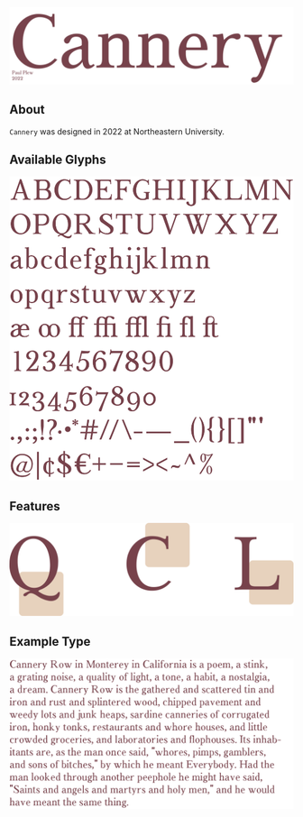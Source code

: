 ![Cannery Typeface](/img/cannery.png)

## About
`Cannery` was designed in 2022 at Northeastern University. 

## Available Glyphs
![Available Glyphs](/img/letters.png)

## Features
![Features Image](/img/features.png)

## Example Type
![Example Type](/img/example_text.png)
